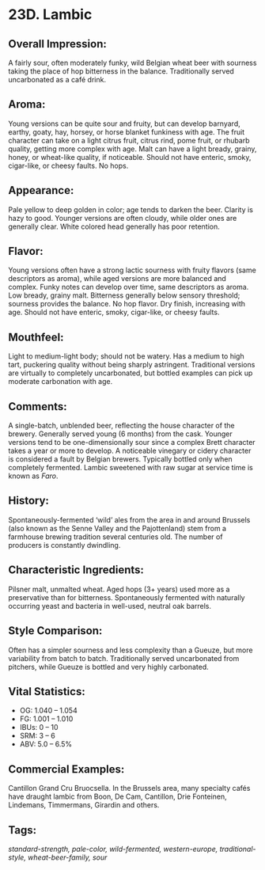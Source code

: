 # 23D. Lambic

## Overall Impression: 

A fairly sour, often moderately funky, wild Belgian wheat beer with sourness taking the place of hop bitterness in the balance. Traditionally served uncarbonated as a café drink. 

## Aroma: 

Young versions can be quite sour and fruity, but can develop barnyard, earthy, goaty, hay, horsey, or horse blanket funkiness with age. The fruit character can take on a light citrus fruit, citrus rind, pome fruit, or rhubarb quality, getting more complex with age. Malt can have a light bready, grainy, honey, or wheat-like quality, if noticeable. Should not have enteric, smoky, cigar-like, or cheesy faults. No hops. 

## Appearance: 

Pale yellow to deep golden in color; age tends to darken the beer. Clarity is hazy to good. Younger versions are often cloudy, while older ones are generally clear. White colored head generally has poor retention.

## Flavor: 

Young versions often have a strong lactic sourness with fruity flavors (same descriptors as aroma), while aged versions are more balanced and complex. Funky notes can develop over time, same descriptors as aroma. Low bready, grainy malt. Bitterness generally below sensory threshold; sourness provides the balance. No hop flavor. Dry finish, increasing with age. Should not have enteric, smoky, cigar-like, or cheesy faults.

## Mouthfeel: 

Light to medium-light body; should not be watery. Has a medium to high tart, puckering quality without being sharply astringent. Traditional versions are virtually to completely uncarbonated, but bottled examples can pick up moderate carbonation with age.

## Comments: 

A single-batch, unblended beer, reflecting the house character of the brewery. Generally served young (6 months) from the cask. Younger versions tend to be one-dimensionally sour since a complex Brett character takes a year or more to develop. A noticeable vinegary or cidery character is considered a fault by Belgian brewers. Typically bottled only when completely fermented. Lambic sweetened with raw sugar at service time is known as _Faro_.

## History: 

Spontaneously-fermented ‘wild’ ales from the area in and around Brussels (also known as the Senne Valley and the Pajottenland) stem from a farmhouse brewing tradition several centuries old. The number of producers is constantly dwindling.

## Characteristic Ingredients: 

Pilsner malt, unmalted wheat. Aged hops (3+ years) used more as a preservative than for bitterness. Spontaneously fermented with naturally occurring yeast and bacteria in well-used, neutral oak barrels. 

## Style Comparison: 

Often has a simpler sourness and less complexity than a Gueuze, but more variability from batch to batch. Traditionally served uncarbonated from pitchers, while Gueuze is bottled and very highly carbonated. 

## Vital Statistics:	

- OG:	1.040 – 1.054
- FG:	1.001 – 1.010
- IBUs:	0 – 10	
- SRM:	3 – 6
- ABV:	5.0 – 6.5% 

## Commercial Examples: 

Cantillon Grand Cru Bruocsella. In the Brussels area, many specialty cafés have draught lambic from Boon, De Cam, Cantillon, Drie Fonteinen, Lindemans, Timmermans, Girardin and others.

## Tags: 

_standard-strength, pale-color, wild-fermented, western-europe, traditional-style, wheat-beer-family, sour_
